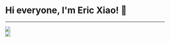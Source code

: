 <div style="align-items: center; justify-content: center">
  <h1>Hi everyone, I'm Eric Xiao! 👋</h1>
  <hr>



  <img src="https://github-readme-stats.vercel.app/api?username=mathlord2&show_icons=true&theme=radical"/>
  <br/>
  <img src="https://github-readme-stats.vercel.app/api/top-langs/?username=mathlord2&layout=compact"/>
</div>
